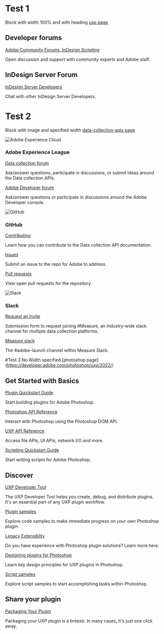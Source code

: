 # Test 1

Block with width 100% and with heading
[uxp page](https://developer.adobe.com/indesign/uxp/support/)

<DiscoverBlock width="100%" slots="heading, link, text"/>

## Developer forums

[Adobe Community Forums, InDesign Scripting](https://community.adobe.com/t5/indesign/ct-p/ct-indesign?page=1&sort=latest_replies&lang=all&tabid=all&topics=label-scripting)

Open discussion and support with community experts and Adobe staff.

<DiscoverBlock width="100%" slots="heading, link, text"/>

## InDesign Server Forum

[InDesign Server Developers](https://community.adobe.com/t5/indesign/ct-p/ct-indesign?page=1&sort=latest_replies&filter=all&lang=all&tabid=discussions&topics=label-serverdevelopers)

Chat with other InDesign Server Developers.

# Test 2

Block with image and specified width
[data-collection-apis page](https://developer.adobe.com/data-collection-apis/docs/support/)

<DiscoverBlock slots="image, heading, link, text" width="25%"/>

![Adobe Experience Cloud](/assets/experience-cloud.png)

### Adobe Experience League

[Data collection forum](https://experienceleaguecommunities.adobe.com/t5/adobe-experience-platform-data/ct-p/adobe-launch-community)

Ask/answer questions, participate in discussions, or submit ideas around the Data collection APIs.

<DiscoverBlock slots="link, text" width="25%"/>

[Adobe Developer forum](https://experienceleaguecommunities.adobe.com/t5/adobe-i-o-console/ct-p/adobe-io-console)

Ask/answer questions or participate in discussions around the Adobe Developer console.

<DiscoverBlock slots="image, heading, link, text" width="25%"/>

![GitHub](/assets/github.png)

### GitHub

[Contributing](https://github.com/AdobeDocs/data-collection-apis/blob/main/.github/CONTRIBUTING.md)

Learn how you can contribute to the Data collection API documentation.

<DiscoverBlock slots="link, text" width="25%"/>

[Issues](https://github.com/AdobeDocs/data-collection-apis/issues)

Submit an issue to the repo for Adobe to address.

<DiscoverBlock slots="link, text" width="25%"/>

[Pull requests](https://github.com/AdobeDocs/data-collection-apis/pulls)

View open pull requests for the repository.

<DiscoverBlock slots="image, heading, link, text" width="25%"/>

![Slack](/assets/slack.png)

### Slack

[Request an invite](https://join.measure.chat)

Submission form to request joining #Measure, an industry-wide slack channel for multiple data collection platforms.

<DiscoverBlock slots="link, text" width="25%"/>

[Measure slack](https://measure.slack.com/messages/adobe-launch)

The #adobe-launch channel within Measure Slack.

#Test 3
No Width specified
[photoshop page] (https://developer.adobe.com/photoshop/uxp/2022/)

<DiscoverBlock slots="heading, link, text"/>

## Get Started with Basics

[Plugin Quickstart Guide](guides/)

Start building plugins for Adobe Photoshop.

<DiscoverBlock slots="link, text"/>

[Photoshop API Reference](ps_reference/)

Interact with Photoshop using the Photoshop DOM API.

<DiscoverBlock slots="link, text"/>

[UXP API Reference](uxp-api/reference-js/)

Access file APIs, UI APIs, network I/O and more.

<DiscoverBlock slots="link, text"/>

[Scripting Quickstart Guide](scripting/getting-started/)

Start writing scripts for Adobe Photoshop.

## Discover

<DiscoverBlock slots="link, text"/>

[UXP Developer Tool](guides/devtool/)

The UXP Developer Tool helps you create, debug, and distribute plugins. It's an essential part of any UXP plugin workflow.

<DiscoverBlock slots="link, text"/>

[Plugin samples](guides/code_samples/)

Explore code samples to make immediate progress on your own Photoshop plugin.

<DiscoverBlock slots="link, text"/>

[Legacy Extensiblity](guides/legacy-extensibility/)

Do you have experience with Photoshop plugin solutions? Learn more here.

<DiscoverBlock slots="link, text"/>

[Designing plugins for Photoshop](/design/)

Learn key design principles for UXP plugins in Photoshop.

<DiscoverBlock slots="link, text"/>

[Script samples](scripting/samples/)

Explore script samples to start accomplishing tasks within Photoshop.

## Share your plugin

<DiscoverBlock slots="link, text"/>

[Packaging Your Plugin](guides/distribution/packaging-your-plugin/)

Packaging your UXP plugin is a breeze. In many cases, it's just one click away.
